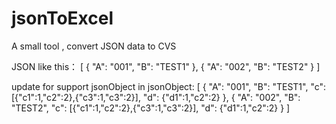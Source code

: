 # jsonToExcel
A small tool , convert JSON data  to CVS

JSON like this：
[
    {
        "A": "001",
        "B": "TEST1"
    },
    {
        "A": "002",
        "B": "TEST2"
    }
]


update for support  jsonObject in jsonObject:
[
    {
        "A": "001",
        "B": "TEST1",
        "c": [{"c1":1,"c2":2},{"c3":1,"c3":2}],
        "d": {"d1":1,"c2":2}
    },
    {
        "A": "002",
        "B": "TEST2",
        "c": [{"c1":1,"c2":2},{"c3":1,"c3":2}],
        "d": {"d1":1,"c2":2}
    }
]
